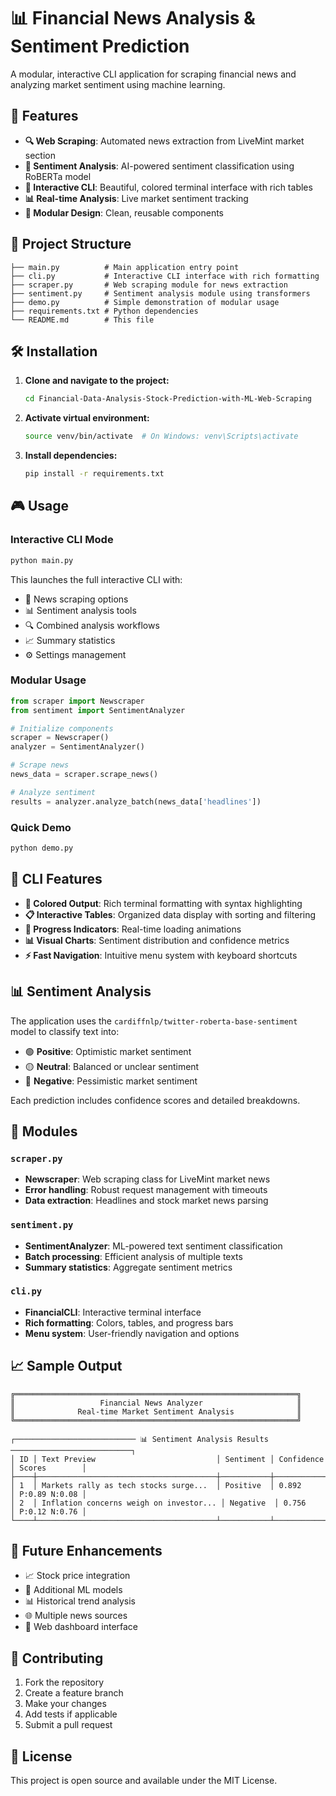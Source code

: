 # 📊 Financial News Analysis & Sentiment Prediction

A modular, interactive CLI application for scraping financial news and analyzing market sentiment using machine learning.

## 🚀 Features

- **🔍 Web Scraping**: Automated news extraction from LiveMint market section
- **🤖 Sentiment Analysis**: AI-powered sentiment classification using RoBERTa model
- **🎨 Interactive CLI**: Beautiful, colored terminal interface with rich tables
- **📊 Real-time Analysis**: Live market sentiment tracking
- **🧩 Modular Design**: Clean, reusable components

## 📁 Project Structure

```
├── main.py          # Main application entry point
├── cli.py           # Interactive CLI interface with rich formatting
├── scraper.py       # Web scraping module for news extraction
├── sentiment.py     # Sentiment analysis module using transformers
├── demo.py          # Simple demonstration of modular usage
├── requirements.txt # Python dependencies
└── README.md        # This file
```

## 🛠️ Installation

1. **Clone and navigate to the project:**
   ```bash
   cd Financial-Data-Analysis-Stock-Prediction-with-ML-Web-Scraping
   ```

2. **Activate virtual environment:**
   ```bash
   source venv/bin/activate  # On Windows: venv\Scripts\activate
   ```

3. **Install dependencies:**
   ```bash
   pip install -r requirements.txt
   ```

## 🎮 Usage

### Interactive CLI Mode
```bash
python main.py
```

This launches the full interactive CLI with:
- 📰 News scraping options
- 📊 Sentiment analysis tools  
- 🔍 Combined analysis workflows
- 📈 Summary statistics
- ⚙️ Settings management

### Modular Usage
```python
from scraper import Newscraper
from sentiment import SentimentAnalyzer

# Initialize components
scraper = Newscraper()
analyzer = SentimentAnalyzer()

# Scrape news
news_data = scraper.scrape_news()

# Analyze sentiment
results = analyzer.analyze_batch(news_data['headlines'])
```

### Quick Demo
```bash
python demo.py
```

## 🎨 CLI Features

- **🌈 Colored Output**: Rich terminal formatting with syntax highlighting
- **📋 Interactive Tables**: Organized data display with sorting and filtering
- **🔄 Progress Indicators**: Real-time loading animations
- **📊 Visual Charts**: Sentiment distribution and confidence metrics
- **⚡ Fast Navigation**: Intuitive menu system with keyboard shortcuts

## 📊 Sentiment Analysis

The application uses the `cardiffnlp/twitter-roberta-base-sentiment` model to classify text into:

- 🟢 **Positive**: Optimistic market sentiment
- 🟡 **Neutral**: Balanced or unclear sentiment  
- 🔴 **Negative**: Pessimistic market sentiment

Each prediction includes confidence scores and detailed breakdowns.

## 🔧 Modules

### `scraper.py`
- **Newscraper**: Web scraping class for LiveMint market news
- **Error handling**: Robust request management with timeouts
- **Data extraction**: Headlines and stock market news parsing

### `sentiment.py`  
- **SentimentAnalyzer**: ML-powered text sentiment classification
- **Batch processing**: Efficient analysis of multiple texts
- **Summary statistics**: Aggregate sentiment metrics

### `cli.py`
- **FinancialCLI**: Interactive terminal interface
- **Rich formatting**: Colors, tables, and progress bars
- **Menu system**: User-friendly navigation and options

## 📈 Sample Output

```
╔═══════════════════════════════════════════════════════════════╗
║                   Financial News Analyzer                     ║
║              Real-time Market Sentiment Analysis              ║
╚═══════════════════════════════════════════════════════════════╝

┌─────────────────────────── 📊 Sentiment Analysis Results ───────────────────────────┐
│ ID │ Text Preview                           │ Sentiment │ Confidence │ Scores        │
├────┼────────────────────────────────────────┼───────────┼────────────┼───────────────┤
│ 1  │ Markets rally as tech stocks surge...  │ Positive  │ 0.892      │ P:0.89 N:0.08 │
│ 2  │ Inflation concerns weigh on investor... │ Negative  │ 0.756      │ P:0.12 N:0.76 │
└────┴────────────────────────────────────────┴───────────┴────────────┴───────────────┘
```

## 🔮 Future Enhancements

- 📈 Stock price integration
- 🤖 Additional ML models
- 📊 Historical trend analysis
- 🌐 Multiple news sources
- 📱 Web dashboard interface

## 🤝 Contributing

1. Fork the repository
2. Create a feature branch
3. Make your changes
4. Add tests if applicable
5. Submit a pull request

## 📄 License

This project is open source and available under the MIT License.
